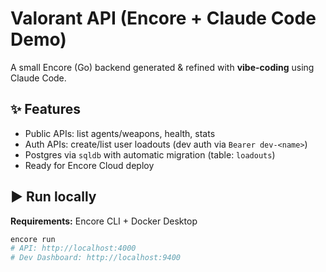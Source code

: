 # Valorant API (Encore + Claude Code Demo)

A small Encore (Go) backend generated & refined with **vibe-coding** using Claude Code.

## ✨ Features
- Public APIs: list agents/weapons, health, stats
- Auth APIs: create/list user loadouts (dev auth via `Bearer dev-<name>`)
- Postgres via `sqldb` with automatic migration (table: `loadouts`)
- Ready for Encore Cloud deploy

## ▶️ Run locally
**Requirements:** Encore CLI + Docker Desktop

```bash
encore run
# API: http://localhost:4000
# Dev Dashboard: http://localhost:9400
